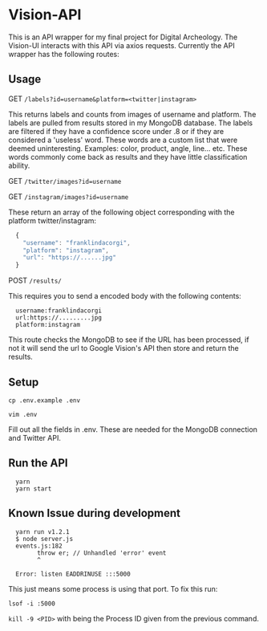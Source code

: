 # Vision-API

This is an API wrapper for my final project for Digital Archeology. The Vision-UI interacts with this API via axios requests. Currently the API wrapper has the following routes:

## Usage

GET `/labels?id=username&platform=<twitter|instagram>`

This returns labels and counts from images of username and platform. The labels are pulled from results stored in my MongoDB database. The labels are filtered if they have a confidence score under .8 or if they are considered a 'useless' word. These words are a custom list that were deemed uninteresting. Examples: color, product, angle, line... etc. These words commonly come back as results and they have little classification ability.

GET `/twitter/images?id=username`

GET `/instagram/images?id=username`

These return an array of the following object corresponding with the platform twitter/instagram:

``` javascript
  {
    "username": "franklindacorgi",
    "platform": "instagram",
    "url": "https://......jpg"
  }
```

POST `/results/`

This requires you to send a encoded body with the following contents:

```
  username:franklindacorgi
  url:https://.........jpg
  platform:instagram
```
This route checks the MongoDB to see if the URL has been processed, if not it will send the url to Google Vision's API then store and return the results.

## Setup

`cp .env.example .env`

`vim .env`

Fill out all the fields in .env. These are needed for the MongoDB connection and Twitter API.

## Run the API
```
  yarn
  yarn start
```

## Known Issue during development 

```
  yarn run v1.2.1
  $ node server.js
  events.js:182
        throw er; // Unhandled 'error' event
        ^

  Error: listen EADDRINUSE :::5000
```

This just means some process is using that port. To fix this run:

`lsof -i :5000`

`kill -9 <PID>` with <PID> being the Process ID given from the previous command.

